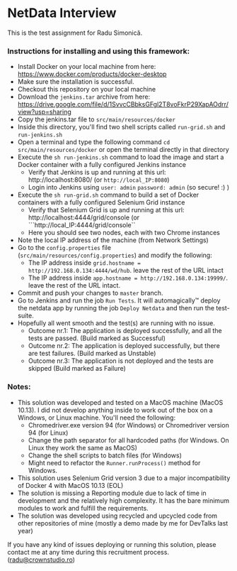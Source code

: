 # NetData Interview

This is the test assignment for Radu Simonică.

### Instructions for installing and using this framework:
* Install Docker on your local machine from here: https://www.docker.com/products/docker-desktop
* Make sure the installation is successful.
* Checkout this repository on your local machine
* Download the ```jenkins.tar``` archive from here: https://drive.google.com/file/d/1SvvcCBbksGFgl2T8voFkrP29XapAOdrr/view?usp=sharing
* Copy the jenkins.tar file to ```src/main/resources/docker```
* Inside this directory, you'll find two shell scripts called ```run-grid.sh``` and ```run-jenkins.sh```
* Open a terminal and type the following command ```cd src/main/resources/docker``` or open the terminal directly in that directory
* Execute the ```sh run-jenkins.sh``` command to load the image and start a Docker container with a fully configured Jenkins instance
  * Verify that Jenkins is up and running at this url: http://localhost:8080/ (or ```http://local_IP:8080```)
  * Login into Jenkins using ```user: admin``` ```password: admin``` (so secure! :) )
* Execute the ```sh run-grid.sh``` command to build a set of Docker containers with a fully configured Selenium Grid instance
  * Verify that Selenium Grid is up and running at this url: http://localhost:4444/grid/console (or ```http://local_IP:4444/grid/console``
  * Here you should see two nodes, each with two Chrome instances
* Note the local IP address of the machine (from Network Settings)
* Go to the ```config.properties``` file (```src/main/resources/config.properties```) and modify the following:
  * The IP address inside ```grid.hostname = http://192.168.0.134:4444/wd/hub```. leave the rest of the URL intact
  * The IP address inside ```app.hostname = http://192.168.0.134:19999/```. leave the rest of the URL intact.
* Commit and push your changes to ```master``` branch.
* Go to Jenkins and run the job ```Run Tests```. It will automagically™ deploy the netdata app by running the job ```Deploy Netdata``` and then run the test-suite.
* Hopefully all went smooth and the test(s) are running with no issue.
    * Outcome nr.1: The application is deployed successfully, and all the tests are passed. (Build marked as Successful)
    * Outcome nr.2: The application is deployed successfully, but there are test failures. (Build marked as Unstable)
    * Outcome nr.3: The application is not deployed and the tests are skipped (Build marked as Failure)
    
### Notes:
* This solution was developed and tested on a MacOS machine (MacOS 10.13). I did not develop anything inside to work out of the box on a Windows, or Linux machine. You'll need the following:
  * Chromedriver.exe version 94 (for Windows) or Chromedriver version 94 (for Linux)
  * Change the path separator for all hardcoded paths (for Windows. On Linux they work the same as MacOS)
  * Change the shell scripts to batch files (for Windows)
  * Might need to refactor the ```Runner.runProcess()``` method for Windows.
* This solution uses Selenium Grid version 3 due to a major incompatibility of Docker 4 with MacOS 10.13 (EOL)
* The solution is missing a Reporting module due to lack of time in development and the relatively high complexity. It has the bare minimum modules to work and fulfill the requirements.
* The solution was developed using recycled and upcycled code from other repositories of mine (mostly a demo made by me for DevTalks last year)

If you have any kind of issues deploying or running this solution, please contact me at any time during this recruitment process. (radu@crownstudio.ro)
